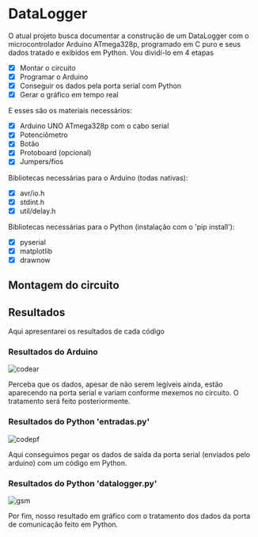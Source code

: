 # DataLogger
O atual projeto busca documentar a construção de um DataLogger com o microcontrolador Arduino ATmega328p, programado em C puro e seus dados tratado e exibidos em Python. Vou dividí-lo em 4 etapas

- [x] Montar o circuito
- [x] Programar o Arduino
- [x] Conseguir os dados pela porta serial com Python
- [x] Gerar o gráfico em tempo real

E esses são os materiais necessários:

- [x] Arduino UNO ATmega328p com o cabo serial
- [x] Potenciômetro
- [x] Botão
- [x] Protoboard (opcional)
- [x] Jumpers/fios 

Bibliotecas necessárias para o Arduino (todas nativas):

- [x] avr/io.h
- [x] stdint.h
- [x] util/delay.h

Bibliotecas necessárias para o Python (instalação com o 'pip install'):

- [x] pyserial
- [x] matplotlib
- [x] drawnow

## Montagem do circuito

## Resultados

Aqui apresentarei os resultados de cada código

### Resultados do Arduino

![codear](https://user-images.githubusercontent.com/69547580/117087069-d510ad80-ad24-11eb-937f-999ec203627e.jpg)

Perceba que os dados, apesar de não serem legíveis ainda, estão aparecendo na porta serial e variam conforme mexemos no circuito. O tratamento será feito posteriormente.

### Resultados do Python 'entradas.py'

![codepf](https://user-images.githubusercontent.com/69547580/117087070-d5a94400-ad24-11eb-95ea-d43676599c0f.jpg)

Aqui conseguimos pegar os dados de saída da porta serial (enviados pelo arduino) com um código em Python.

### Resultados do Python 'datalogger.py'

![gsm](https://user-images.githubusercontent.com/69547580/117087071-d5a94400-ad24-11eb-9a87-272ef64bd1be.jpg)

Por fim, nosso resultado em gráfico com o tratamento dos dados da porta de comunicação feito em Python.





